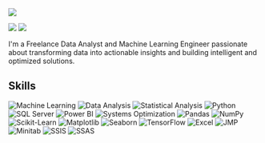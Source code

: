 <img src="https://github.com/user-attachments/assets/446481b7-e7d2-453d-87a9-a5d323b1f2ab"/>

<a href="mailto:behzadi.ehsan1984@gmail.com"><img src="https://img.shields.io/badge/-Gmail-D14836?style=flat&logo=gmail&logoColor=white"/></a> <a href="https://www.linkedin.com/in/ehsan-behzadi" target="_blank"><img src="https://img.shields.io/badge/-LinkedIn-0077B5?style=flat&logo=LinkedIn&logoColor=white"/> </a>

I'm a Freelance Data Analyst and Machine Learning Engineer passionate about transforming data into actionable insights and building intelligent and optimized solutions.
 
## Skills  
![Machine Learning](https://img.shields.io/badge/Machine%20Learning-F7931E?style=flat&logo=google%20cloud&logoColor=white) ![Data Analysis](https://img.shields.io/badge/Data%20Analysis-00BFFF?style=flat&logo=chart.js&logoColor=white) ![Statistical Analysis](https://img.shields.io/badge/Statistical%20Analysis-6DB33F?style=flat&logo=tableau&logoColor=white) ![Python](https://img.shields.io/badge/Python-3776AB?style=flat&logo=python&logoColor=white) ![SQL Server](https://img.shields.io/badge/SQL%20Server-CC2927?style=flat&logo=microsoft%20sql%20server&logoColor=white) ![Power BI](https://img.shields.io/badge/Power%20BI-F2C94C?style=flat&logo=powerbi&logoColor=black) ![Systems Optimization](https://img.shields.io/badge/Systems%20Optimization-FD573E?style=flat&logo=cloudflare&logoColor=white) ![Pandas](https://img.shields.io/badge/Pandas-150458?style=flat&logo=pandas&logoColor=white) ![NumPy](https://img.shields.io/badge/NumPy-013243?style=flat&logo=numpy&logoColor=white) ![Scikit-Learn](https://img.shields.io/badge/Scikit--Learn-F7931E?style=flat&logo=scikit-learn&logoColor=white) ![Matplotlib](https://img.shields.io/badge/Matplotlib-008CBA?style=flat&logo=matplotlib&logoColor=white) ![Seaborn](https://img.shields.io/badge/Seaborn-30A9DE?style=flat&logo=seaborn&logoColor=white) ![TensorFlow](https://img.shields.io/badge/TensorFlow-FF6F20?style=flat&logo=tensorflow&logoColor=white) ![Excel](https://img.shields.io/badge/Microsoft%20Excel-217346?style=flat&logo=microsoft-excel&logoColor=white) ![JMP](https://img.shields.io/badge/JMP-4D9992?style=flat&logo=jmp&logoColor=white) ![Minitab](https://img.shields.io/badge/Minitab-00B2C0?style=flat&logo=minitab&logoColor=white) ![SSIS](https://img.shields.io/badge/SSIS-CC2927?style=flat&logo=microsoft%20sql%20server&logoColor=white) ![SSAS](https://img.shields.io/badge/SSAS-CC2927?style=flat&logo=microsoft%20sql%20server&logoColor=white)
